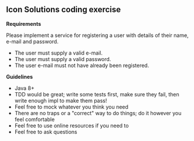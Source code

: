 ## Icon Solutions coding exercise

**Requirements**

Please implement a service for registering a user with details of their name, e-mail and password.
- The user must supply a valid e-mail.
- The user must supply a valid password.
- The user e-mail must not have already been registered.

**Guidelines**
- Java 8+
- TDD would be great; write some tests first, make sure they fail, then write enough impl to make them pass!
- Feel free to mock whatever you think you need
- There are no traps or a "correct" way to do things; do it however you feel comfortable 
- Feel free to use online resources if you need to
- Feel free to ask questions
